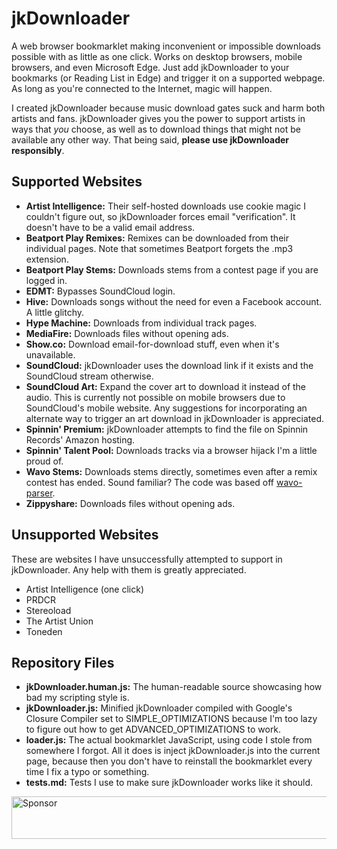 # jkDownloader
A web browser bookmarklet making inconvenient or impossible downloads possible with as little as one click. Works on desktop browsers, mobile browsers, and even Microsoft Edge. Just add jkDownloader to your bookmarks (or Reading List in Edge) and trigger it on a supported webpage. As long as you're connected to the Internet, magic will happen.

I created jkDownloader because music download gates suck and harm both artists and fans. jkDownloader gives you the power to support artists in ways that *you* choose, as well as to download things that might not be available any other way. That being said, **please use jkDownloader responsibly**.

## Supported Websites
* **Artist Intelligence:** Their self-hosted downloads use cookie magic I couldn't figure out, so jkDownloader forces email "verification". It doesn't have to be a valid email address.
* **Beatport Play Remixes:** Remixes can be downloaded from their individual pages. Note that sometimes Beatport forgets the .mp3 extension.
* **Beatport Play Stems:** Downloads stems from a contest page if you are logged in.
* **EDMT:** Bypasses SoundCloud login.
* **Hive:** Downloads songs without the need for even a Facebook account. A little glitchy.
* **Hype Machine:** Downloads from individual track pages.
* **MediaFire:** Downloads files without opening ads.
* **Show.co:** Download email-for-download stuff, even when it's unavailable.
* **SoundCloud:** jkDownloader uses the download link if it exists and the SoundCloud stream otherwise.
* **SoundCloud Art:** Expand the cover art to download it instead of the audio. This is currently not possible on mobile browsers due to SoundCloud's mobile website. Any suggestions for incorporating an alternate way to trigger an art download in jkDownloader is appreciated.
* **Spinnin' Premium:** jkDownloader attempts to find the file on Spinnin Records' Amazon hosting.
* **Spinnin' Talent Pool:** Downloads tracks via a browser hijack I'm a little proud of.
* **Wavo Stems:** Downloads stems directly, sometimes even after a remix contest has ended. Sound familiar? The code was based off [wavo-parser](https://github.com/jkmartindale/wavo-parser).
* **Zippyshare:** Downloads files without opening ads.

## Unsupported Websites
These are websites I have unsuccessfully attempted to support in jkDownloader. Any help with them is greatly appreciated.
* Artist Intelligence (one click)
* PRDCR
* Stereoload
* The Artist Union
* Toneden

## Repository Files
* **jkDownloader.human.js:** The human-readable source showcasing how bad my scripting style is.
* **jkDownloader.js:** Minified jkDownloader compiled with Google's Closure Compiler set to SIMPLE_OPTIMIZATIONS because I'm too lazy to figure out how to get ADVANCED_OPTIMIZATIONS to work.
* **loader.js:** The actual bookmarklet JavaScript, using code I stole from somewhere I forgot. All it does is inject jkDownloader.js into the current page, because then you don't have to reinstall the bookmarklet every time I fix a typo or something.
* **tests.md:** Tests I use to make sure jkDownloader works like it should.

<a href="https://app.codesponsor.io/link/VdKJLdwgqXqJvpCoxBCBDnWk/jkmartindale/jkDownloader" rel="nofollow"><img src="https://app.codesponsor.io/embed/VdKJLdwgqXqJvpCoxBCBDnWk/jkmartindale/jkDownloader.svg" style="width: 888px; height: 68px;" alt="Sponsor" /></a>
